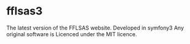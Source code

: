 fflsas3
=========

The latest version of the FFLSAS website. Developed in symfony3
Any original software is Licenced under the MIT licence.

